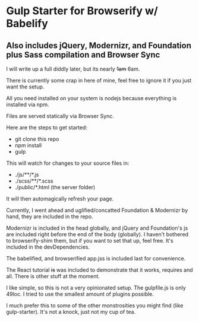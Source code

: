 Gulp Starter for Browserify w/ Babelify
===================

Also includes jQuery, Modernizr, and Foundation plus Sass compilation and Browser Sync
-

I will write up a full diddly later, but its nearly ~~1am~~ 6am.

There is currently some crap in here of mine, feel free to ignore it if you just want the setup.

All you need installed on your system is nodejs because everything is installed via npm.

Files are served statically via Browser Sync.

Here are the steps to get started:

* git clone this repo
* npm install
* gulp

This will watch for changes to your source files in:

* ./js/**/*.js
* ./scss/**/*.scss
* ./public/*.html (the server folder)

It will then automagically refresh your page.

Currently, I went ahead and uglified/concatted Foundation & Modernizr by hand, they are included in the repo.

Modernizr is included in the head globally, and jQuery and Foundation's js are included right before the end of the body (globally). I haven't bothered to browserify-shim them, but if you want to set that up, feel free. It's included in the devDependencies.

The babelified, and browserified app.jss is included last for convenience.

The React tutorial ~~is~~ was included to demonstrate that it works, requires and all. There is other stuff at the moment.

I like simple, so this is not a very opinionated setup. The gulpfile.js is only 49loc. I tried to use the smallest amount of plugins possible.

I much prefer this to some of the other monstrosities you might find (like gulp-starter). It's not a knock, just not my cup of tea.
